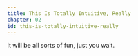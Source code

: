 ```yaml
---
title: This Is Totally Intuitive, Really
chapter: 02
id: this-is-totally-intuitive-really
---
```


It will be all sorts of fun, just you wait.
